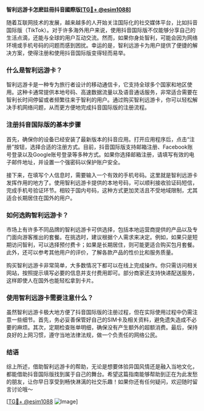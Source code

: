 **智利远游卡怎麽註冊抖音國際版[[TG💪+ @esim1088](https://t.me/s/esim1088)]**

随着互联网技术的发展，越来越多的人开始关注国际化的社交媒体平台，比如抖音国际版（TikTok）。对于许多海外用户来说，使用抖音国际版不仅能够分享自己的生活点滴，还能与全球的用户互动交流。然而，如果你身处智利，可能会因为网络环境或手机号码的问题而感到困扰。幸运的是，智利远游卡为用户提供了便捷的解决方案，使得注册和使用抖音国际版变得轻而易举。

### 什么是智利远游卡？

智利远游卡是一种专为旅行者设计的移动通信卡，它支持全球多个国家和地区使用。这种卡通常提供本地号码、高速数据流量以及语音通话服务，非常适合需要在智利长时间停留或者频繁往来于智利的用户。通过购买智利远游卡，你可以轻松解决手机网络问题，从而更方便地完成抖音国际版的注册流程。

### 注册抖音国际版的基本步骤

首先，确保你的设备已经安装了最新版本的抖音应用。打开应用程序后，点击“注册”按钮，选择合适的注册方式。目前，抖音国际版支持邮箱注册、Facebook账号登录以及Google账号登录等多种方式。如果你选择邮箱注册，请填写有效的电子邮件地址，并设置一个强密码以保护账户安全。

接下来，在填写个人信息时，需要输入一个有效的手机号码。这里就是智利远游卡发挥作用的地方了。使用智利远游卡提供的本地号码，可以顺利接收验证码短信，完成手机号验证环节。相较于国内号码，这种方式更加灵活且不受地域限制，尤其适合长期居住在国外的用户。

### 如何选购智利远游卡？

市场上有许多不同品牌的智利远游卡可供选择，包括本地运营商提供的产品以及专门面向游客推出的套餐。在挑选时，建议根据个人需求来决定。例如，如果只是短期访问智利，可以选择预付费卡；如果是长期居住，则可能更适合购买包月套餐。此外，还可以参考其他用户的评价，了解各款产品的性价比和服务质量。

购买智利远游卡非常简单，大多数情况下都可以在线上完成操作。你只需访问相关网站，按照提示填写必要的信息并支付费用即可。部分商家还支持快递配送服务，这样即使人在国外也能轻松拿到卡片。

### 使用智利远游卡需要注意什么？

虽然智利远游卡极大地方便了抖音国际版的注册过程，但在实际使用过程中仍需注意一些细节。首先，务必妥善保管好自己的SIM卡及相关资料，避免遗失造成不必要的麻烦。其次，定期检查账单明细，确保没有产生额外的超额消费。最后，保持良好的上网习惯，遵守当地法律法规，做一个负责任的网络公民。

### 结语

综上所述，借助智利远游卡的帮助，无论是想要体验异国风情还是融入当地文化，都能借助抖音国际版找到属于自己的舞台。希望这篇指南能够帮助到正在为此发愁的朋友，让你早日享受到畅快淋漓的社交乐趣！如果你还有任何疑问，欢迎随时留言讨论哦～

[[TG💪+ @esim1088](https://t.me/s/esim1088) ![Image](https://i.postimg.cc/4NQfJmqS/Snipaste-2025-05-13-00-14-12.png)]